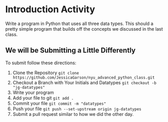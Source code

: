 # Introduction Activity
Write a program in Python that uses all three data types. This should a pretty simple program that builds off the concepts we discussed in the last class.

## We will be Submitting a Little Differently
To submit follow these directions:

1. Clone the Repository
`git clone https://github.com/JessicaGarson/nyu_advanced_python_class.git`
2. Checkout a Branch with Your Initials and Datatypes
`git checkout -b "jg-datatypes"`
3. Write your program
4. Add your file to git
`git add .`
5. Commit your file
`git commit -m "datatypes"`
6. Push your file
`git push --set-upstream origin jg-datatypes`
7. Submit a pull request similar to how we did the other day. 
